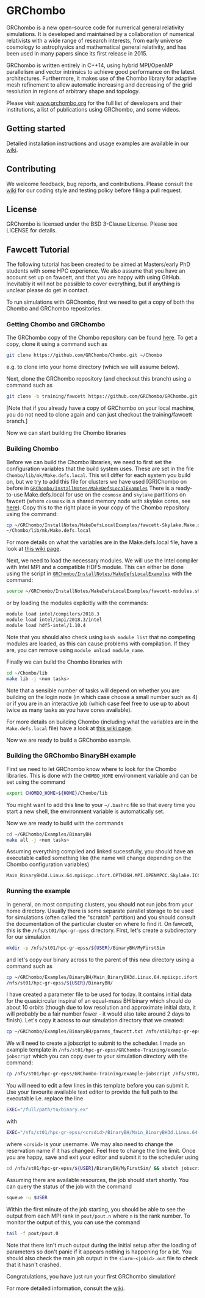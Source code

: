 # GRChombo
GRChombo is a new open-source code for numerical general relativity simulations.
It is developed and maintained by a collaboration of numerical relativists with a
wide range of research interests, from early universe cosmology to astrophysics
and mathematical general relativity, and has been used in many papers since its
first release in 2015.

GRChombo is written entirely in C++14, using hybrid MPI/OpenMP parallelism and
vector intrinsics to achieve good performance on the latest architectures.
Furthermore, it makes use of the Chombo library for adaptive mesh refinement
to allow automatic increasing and decreasing of the grid resolution in regions
of arbitrary shape and topology.

Please visit www.grchombo.org for the full list of developers and their
institutions, a list of publications using GRChombo, and some videos.

## Getting started
Detailed installation instructions and usage examples are available in
our [wiki](https://github.com/GRChombo/GRChombo/wiki).

## Contributing
We welcome feedback, bug reports, and contributions. Please consult the [wiki](https://github.com/GRChombo/GRChombo/wiki)
for our coding style and testing policy before filing a pull request.

## License
GRChombo is licensed under the BSD 3-Clause License. Please see LICENSE for details.

## Fawcett Tutorial

The following tutorial has been created to be aimed at Masters/early PhD
students with some HPC experience. We also assume that you have an account set
up on fawcett, and that you are happy with using GitHub. Inevitably it will not be 
possible to cover everything, but if anything is unclear please do get in contact.

To run simulations with GRChombo, first we need to get a copy of both the
Chombo and GRChombo repositories.

### Getting Chombo and GRChombo

The GRChombo copy of the Chombo repository can be found
[here](https://github.com/GRChombo/Chombo). To get a copy, clone it using a
command such as
```bash
git clone https://github.com/GRChombo/Chombo.git ~/Chombo
```
e.g. to clone into your home directory (which we will assume below).

Next, clone the GRChombo repository (and checkout this branch) using a command
such as
```bash
git clone -b training/fawcett https://github.com/GRChombo/GRChombo.git ~/GRChombo
```
[Note that if you already have a copy of GRChombo on your local machine, you do not
need to clone again and can just checkout the training/fawcett branch.]

Now we can start building the Chombo libraries

### Building Chombo
Before we can build the Chombo libraries, we need to first set the configuration
variables that the build system uses. These are set in the file
`Chombo/lib/mk/Make.defs.local`. This will differ for each system you build on,
but we try to add this file for clusters we have used \[GR\]Chombo on before in
[`GRChombo/InstallNotes/MakeDefsLocalExamples`](./InstallNotes/MakeDefsLocalExamples)
There is a ready-to-use Make.defs.local for use on the `cosmosx` and `skylake`
partitions on fawcett (where `cosmosx` is a shared memory node with skylake
cores, see
[here](https://www.maths.cam.ac.uk/computing/faculty-hpc-system-fawcett)). Copy this to the right place in your copy of the Chombo
repository using the command:
```bash
cp ~/GRChombo/InstallNotes/MakeDefsLocalExamples/fawcett-Skylake.Make.defs.local \
~/Chombo/lib/mk/Make.defs.local
```
For more details on what the variables are in the Make.defs.local file, have a
look at
[this wiki page](https://github.com/GRChombo/GRChombo/wiki/Compiling-Chombo).

Next, we need to load the necessary modules. We will use the Intel compiler with
Intel MPI and a compatible HDF5 module. This can either be done using the
script in
[`GRChombo/InstallNotes/MakeDefsLocalExamples`](./InstallNotes/MakeDefsLocalExamples)
with the command:
```bash
source ~/GRChombo/InstallNotes/MakeDefsLocalExamples/fawcett-modules.sh
```
or by loading the modules explicitly with the commands:
```bash
module load intel/compilers/2018.3
module load intel/impi/2018.3/intel
module load hdf5-intel/1.10.4
```
Note that you should also check using ```bash module list``` that no competing
modules are loaded, as this can cause problems with compilation. If they are,
you can remove using ```module unload module_name```.

Finally we can build the Chombo libraries with
```bash
cd ~/Chombo/lib
make lib -j <num tasks>
```
Note that a sensible number of tasks will depend on whether you are building
on the login node (in which case choose a small number such as 4) or if you are
in an interactive job (which case feel free to use up to about twice
as many tasks as you have cores available).

For more details on building Chombo (including what the variables are in the
`Make.defs.local` file) have a look at
[this wiki page](https://github.com/GRChombo/GRChombo/wiki/Compiling-Chombo).

Now we are ready to build a GRChombo example.

### Building the GRChombo BinaryBH example
First we need to let GRChombo know where to look for the Chombo libraries.
This is done with the `CHOMBO_HOME` environment variable and can be set using
the command
```bash
export CHOMBO_HOME=${HOME}/Chombo/lib
```
You might want to add this line to your `~/.bashrc` file so that every time you
start a new shell, the environment variable is automatically set.

Now we are ready to build with the commands
```bash
cd ~/GRChombo/Examples/BinaryBH
make all -j <num tasks>
```
Assuming everything compiled and linked sucessfully, you should have an
executable called something like (the name will change depending on the Chombo
configuration variables)
```
Main_BinaryBH3d.Linux.64.mpiicpc.ifort.OPTHIGH.MPI.OPENMPCC.Skylake.ICC2018.3.ex
```

### Running the example
In general, on most computing clusters, you should not run jobs from your home
directory.
Usually there is some separate parallel storage to be used for simulations
(often called the "scratch" partition) and you should consult the documentation
of the particular cluster on where to find it. On fawcett, this is
the `/nfs/st01/hpc-gr-epss` directory. First, let's create a subdirectory
for our simulation
```bash
mkdir -p /nfs/st01/hpc-gr-epss/${USER}/BinaryBH/MyFirstSim
```
and let's copy our binary across to the parent of this new directory using
a command such as
```bash
cp ~/GRChombo/Examples/BinaryBH/Main_BinaryBH3d.Linux.64.mpiicpc.ifort.OPTHIGH.MPI.OPENMPCC.Skylake.ICC2018.3.ex \
/nfs/st01/hpc-gr-epss/${USER}/BinaryBH/
```
I have created a parameter file to be used for today. It contains initial data
for the quasicircular inspiral of an equal-mass BH binary which should do
about 10 orbits (though due to low resolution and approximate initial data,
it will probably be a fair number fewer - it would also take around 2 days to
finish). Let's copy it across to our simulation
directory that we created:
```bash
cp ~/GRChombo/Examples/BinaryBH/params_fawcett.txt /nfs/st01/hpc-gr-epss/${USER}/BinaryBH/MyFirstSim/params.txt
```
We will need to create a jobscript to submit to the scheduler. I made an example
template in `/nfs/st01/hpc-gr-epss/GRChombo-Training/example-jobscript` which
you can copy over to your simulation directory with the command:
```bash
cp /nfs/st01/hpc-gr-epss/GRChombo-Training/example-jobscript /nfs/st01/hpc-gr-epss/${USER}/BinaryBH/MyFirstSim/jobscript
```
You will need to edit a few lines in this template before you can submit it.
Use your favourite available text editor to provide the full path to the
executable i.e. replace the line
```bash
EXEC="/full/path/to/binary.ex"
```
with
```bash
EXEC="/nfs/st01/hpc-gr-epss/<crsdid>/BinaryBH/Main_BinaryBH3d.Linux.64.mpiicpc.ifort.OPTHIGH.MPI.OPENMPCC.Skylake.ICC2018.3.ex"
```
where `<crsid>` is your username. We may also need to change the reservation
name if it has changed. Feel free to change the time limit. Once you are happy,
save and exit your editor and submit it to the scheduler using
```bash
cd /nfs/st01/hpc-gr-epss/${USER}/BinaryBH/MyFirstSim/ && sbatch jobscript
```
Assuming there are available resources, the job should start shortly.
You can query the status of the job with the command
```bash
squeue -u $USER
```
Within the first minute of the job starting, you should be able to see the
output from each MPI rank in `pout/pout.n` where `n` is the rank number.
To monitor the output of this, you can use the command
```bash
tail -f pout/pout.0
```
Note that there isn't much output during the initial setup after the loading of
parameters so don't panic if it appears nothing is happening for a bit.
You should also check the main job output in the `slurm-<jobid>.out` file
to check that it hasn't crashed.

Congratulations, you have just run your first GRChombo simulation!

For more detailed information, consult the
[wiki](https://github.com/GRChombo/GRChombo/wiki/).
